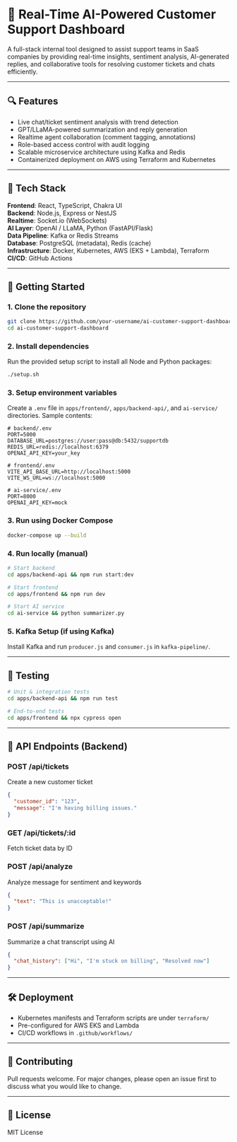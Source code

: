 # 🧠 Real-Time AI-Powered Customer Support Dashboard

A full-stack internal tool designed to assist support teams in SaaS companies by providing real-time insights, sentiment analysis, AI-generated replies, and collaborative tools for resolving customer tickets and chats efficiently.

---

## 🔍 Features

- Live chat/ticket sentiment analysis with trend detection
- GPT/LLaMA-powered summarization and reply generation
- Realtime agent collaboration (comment tagging, annotations)
- Role-based access control with audit logging
- Scalable microservice architecture using Kafka and Redis
- Containerized deployment on AWS using Terraform and Kubernetes

---

## 🧱 Tech Stack

**Frontend**: React, TypeScript, Chakra UI  
**Backend**: Node.js, Express or NestJS  
**Realtime**: Socket.io (WebSockets)  
**AI Layer**: OpenAI / LLaMA, Python (FastAPI/Flask)  
**Data Pipeline**: Kafka or Redis Streams  
**Database**: PostgreSQL (metadata), Redis (cache)  
**Infrastructure**: Docker, Kubernetes, AWS (EKS + Lambda), Terraform  
**CI/CD**: GitHub Actions

---

## 🚀 Getting Started

### 1. Clone the repository

```bash
git clone https://github.com/your-username/ai-customer-support-dashboard.git
cd ai-customer-support-dashboard
```

### 2. Install dependencies

Run the provided setup script to install all Node and Python packages:

```bash
./setup.sh
```

### 3. Setup environment variables

Create a `.env` file in `apps/frontend/`, `apps/backend-api/`, and `ai-service/` directories. Sample contents:

```
# backend/.env
PORT=5000
DATABASE_URL=postgres://user:pass@db:5432/supportdb
REDIS_URL=redis://localhost:6379
OPENAI_API_KEY=your_key

# frontend/.env
VITE_API_BASE_URL=http://localhost:5000
VITE_WS_URL=ws://localhost:5000

# ai-service/.env
PORT=8000
OPENAI_API_KEY=mock
```

### 3. Run using Docker Compose

```bash
docker-compose up --build
```

### 4. Run locally (manual)

```bash
# Start backend
cd apps/backend-api && npm run start:dev

# Start frontend
cd apps/frontend && npm run dev

# Start AI service
cd ai-service && python summarizer.py
```

### 5. Kafka Setup (if using Kafka)

Install Kafka and run `producer.js` and `consumer.js` in `kafka-pipeline/`.

---

## 🧪 Testing

```bash
# Unit & integration tests
cd apps/backend-api && npm run test

# End-to-end tests
cd apps/frontend && npx cypress open
```

---

## 📘 API Endpoints (Backend)

### POST /api/tickets

Create a new customer ticket

```json
{
  "customer_id": "123",
  "message": "I'm having billing issues."
}
```

### GET /api/tickets/:id

Fetch ticket data by ID

### POST /api/analyze

Analyze message for sentiment and keywords

```json
{
  "text": "This is unacceptable!"
}
```

### POST /api/summarize

Summarize a chat transcript using AI

```json
{
  "chat_history": ["Hi", "I'm stuck on billing", "Resolved now"]
}
```

---

## 🛠️ Deployment

- Kubernetes manifests and Terraform scripts are under `terraform/`
- Pre-configured for AWS EKS and Lambda
- CI/CD workflows in `.github/workflows/`

---

## 👥 Contributing

Pull requests welcome. For major changes, please open an issue first to discuss what you would like to change.

---

## 📄 License

MIT License
